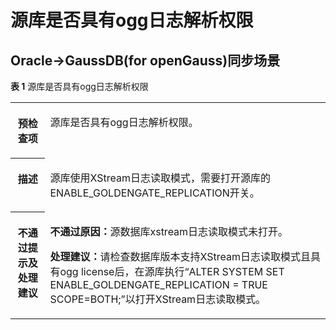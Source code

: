 # 源库是否具有ogg日志解析权限<a name="drs_16_1136"></a>

## Oracle-\>GaussDB\(for openGauss\)同步场景<a name="section77221541188"></a>

**表 1**  源库是否具有ogg日志解析权限

<a name="table3287441519624"></a>
<table><tbody><tr id="row2599816919624"><th class="firstcol" valign="top" width="11%" id="mcps1.2.3.1.1"><p id="p28669136191931"><a name="p28669136191931"></a><a name="p28669136191931"></a><strong id="b56695634191931"><a name="b56695634191931"></a><a name="b56695634191931"></a>预检查项</strong></p>
</th>
<td class="cellrowborder" valign="top" width="89%" headers="mcps1.2.3.1.1 "><p id="p3699183018394"><a name="p3699183018394"></a><a name="p3699183018394"></a>源库是否具有ogg日志解析权限。</p>
</td>
</tr>
<tr id="row5314419219624"><th class="firstcol" valign="top" width="11%" id="mcps1.2.3.2.1"><p id="p59166431191931"><a name="p59166431191931"></a><a name="p59166431191931"></a><strong id="b62735832191931"><a name="b62735832191931"></a><a name="b62735832191931"></a>描述</strong></p>
</th>
<td class="cellrowborder" valign="top" width="89%" headers="mcps1.2.3.2.1 "><p id="p11699123053918"><a name="p11699123053918"></a><a name="p11699123053918"></a>源库使用XStream日志读取模式，需要打开源库的ENABLE_GOLDENGATE_REPLICATION开关。</p>
</td>
</tr>
<tr id="row3381416819624"><th class="firstcol" valign="top" width="11%" id="mcps1.2.3.3.1"><p id="p33285247191931"><a name="p33285247191931"></a><a name="p33285247191931"></a><strong id="b31131775191931"><a name="b31131775191931"></a><a name="b31131775191931"></a>不通过提示及<strong id="b14490151682817"><a name="b14490151682817"></a><a name="b14490151682817"></a>处理建议</strong></strong></p>
</th>
<td class="cellrowborder" valign="top" width="89%" headers="mcps1.2.3.3.1 "><p id="p570023015391"><a name="p570023015391"></a><a name="p570023015391"></a><strong id="b13700143015391"><a name="b13700143015391"></a><a name="b13700143015391"></a>不通过原因：</strong>源数据库xstream日志读取模式未打开。</p>
<p id="p15700203013391"><a name="p15700203013391"></a><a name="p15700203013391"></a><strong id="b1700630173911"><a name="b1700630173911"></a><a name="b1700630173911"></a>处理建议：</strong>请检查数据库版本支持XStream日志读取模式且具有ogg license后，在源库执行“ALTER SYSTEM SET ENABLE_GOLDENGATE_REPLICATION = TRUE SCOPE=BOTH;”以打开XStream日志读取模式。</p>
</td>
</tr>
</tbody>
</table>

